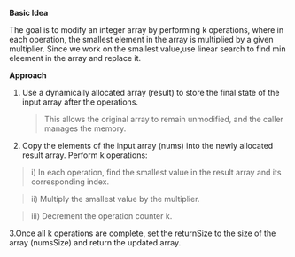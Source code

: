 **Basic Idea**

The goal is to modify an integer array by performing k operations, where in each operation, the smallest element in the array is multiplied by a given multiplier. Since we work on the smallest value,use linear search to find min eleement in the array and replace it.

**Approach**

1. Use a dynamically allocated array (result) to store the final state of the input array after the operations.
   >This allows the original array to remain unmodified, and the caller manages the memory.

2. Copy the elements of the input array (nums) into the newly allocated result array.
Perform k operations:
>i) In each operation, find the smallest value in the result array and its corresponding index.

>ii) Multiply the smallest value by the multiplier.

>iii) Decrement the operation counter k.

3.Once all k operations are complete, set the returnSize to the size of the array (numsSize) and return the updated array.
